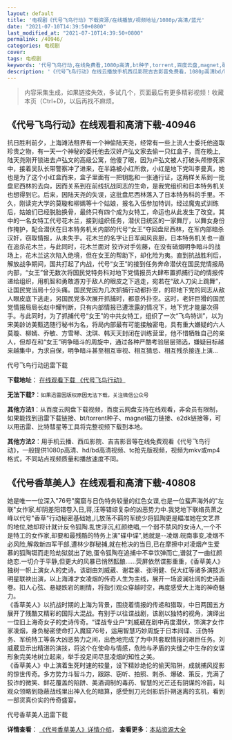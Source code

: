 ```yaml
---
layout: default
title: '电视剧《代号飞鸟行动》下载资源/在线播放/视频地址/1080p/高清/蓝光'
date: "2021-07-10T14:39:50+0800"
last_modified_at: "2021-07-10T14:39:50+0800"
permalink: /40946/
categories: 电视剧
cover:
tags: 电视剧
keywords: '代号飞鸟行动,在线免费看,1080p高清,bt种子,torrent,百度云盘,magnet,磁力链,迅雷下载资源'
description: '《代号飞鸟行动》在线云播放手机西瓜影院吉吉影音免费看，1080p高清bd/hd未删减完整版和tc抢先枪版，mkv/mp4格式，附带bt/torrent种子、magnet/磁力链、百度云盘、网盘资源迅雷下载链接'
---
```


>内容采集生成，如果链接失效，多试几个，页面最后有更多精彩视频！收藏本页（Ctrl+D)，以后再找不麻烦。


## 《代号飞鸟行动》在线观看和高清下载-40946

抗日胜利前夕，上海滩法租界有一个神偷陆天尧，经常有一些上流人士委托他盗取珍贵之物，有一天一个神秘的委托他去汉奸卢弘文家去偷一只红盒子，而在晚上,陆天尧刚开锁进去卢弘文的高级公寓，他傻了眼，因为卢弘文被人打破头颅惨死家中，接着吴队长带警察冲了进来，在半路被小红所救，小红是地下党叫李曼真，她也是为了这个小红盒而来，盒子里面有一把钥匙和一张通行证，这两样关系到一批盘尼西林的去向，因而关系到在前线抗战同志的生命，是我党组织和日本特务机关也想得到它。后来，因陆天尧的失误，这批盘尼西林落入了日本特务科的手里。不久，刚读完大学的莫璇和柳嫣等十个姑娘，报名入伍参加特训，经过魔鬼式训练后，姑娘们已经脱胎换骨，最终只有四个成为女特工，命运也从此发生了改变。其中的一名女特工代号花木兰，接到组织任务，潜伏日统区的一家舞厅，以舞女身份作掩护，配合潜伏在日本特务机关内部的代号&ldquo;女王”夺回盘尼西林，在军内部暗杀汉奸，窃取情报，从未失手。花木兰的名字让日军闻风丧胆，日本特务机关也一直在追杀花木兰，与此同时，花木兰面对 狡诈对手佐藤，在没有硝烟明争暗斗的战场上，花木兰这次陷入绝境，但在女王的帮助下，却化险为夷。直到抗战胜利后，解放战争期间，国共打起了内战，代号“女王”的接到任务奔命潜伏在国民党情报局内部，&ldquo;女王”曾无数次将国民党特务科对地下党情报员大肆布置抓捕行动的情报传递给组织，用机智和勇敢游刃于敌人的眼皮之下逃走，宛若在“敌人刀尖上跳舞”，让国民党当局十分头痛。国民党因为几次抓捕行动都扑空，的将地下党的同志从敌人眼皮底下逃走，另国民党多次展开抓捕时，都意外扑空。这时，老奸巨猾的国民党情报局局长赵中耀判断，只有内部情报已遭泄露的情况下，地下党才能屡次得手。与此同时，为了抓捕代号“女王”的中共女特工，组织了一次&ldquo;飞鸟特训”，以为宋美龄访美甄选随行秘书为名，将局内部最有可能接触密电，具有重大嫌疑的六人莫璇、柳嫣、乔敏、方雪琴、沈琪、韩天天封闭在训练营里，他不惜牺牲自己的亲人，但却在和&ldquo;女王”明争暗斗的周旋中，通过各种严酷考验层层筛选，嫌疑目标越来越集中，为求自保，明争暗斗甚至相互审视、相互猜忌、相互残杀接连上演…


代号飞鸟行动迅雷下载

**下载地址**： [在线观看下载 《代号飞鸟行动》](https://www.993dy.com//vod-detail-id-11382.html) 


**无法下载?**：`如果迅雷因版权原因无法下载，关注微信公众号 `

**其他方法1**：从百度云网盘下载视频，百度云网盘支持在线观看，非会员有限制，如果能找到迅雷下载链接、bt/torrent种子、magnet磁力链接、e2dk链接等，可以用迅雷、比特彗星等工具将完整视频下载到本地。

**其他方法2**：用手机云播、西瓜影院、吉吉影音等在线免费观看《代号飞鸟行动》，一般提供1080p高清、hd/bd高清视频、tc抢先版视频，视频为mkv或mp4格式，不同站点视频质量和播放速度不同。


## 《代号香草美人》在线观看和高清下载-40808

她是唯一一位深入"76号"魔窟与日伪特务较量的红色女谍,也是一位蜚声海外的"左联"女作家,却阴差阳错卷入日,蒋,汪等错综复杂的凶恶势力中.我党地下联络员萧之峰以代号"香草"行动秘密基础她,儿放荡不羁的军统少将狐陶更是瞄准她在文艺界的地位,她却将计就计反令狐陶.乱世浮沉,红颜绝唱,一个弱不禁风的女诗人,一个不是特工的女作家,却要和最残酷的特务上演"碟中谍",她就是--凌烟.皖南事变,凌烟不必风险,解救新四军干部,遭林少群秘捕,就在枪决的当日,已在摩擦中对凌烟产生爱慕的狐陶铤而走险劫狱就出了她,蛋令狐陶在追捕中不幸饮弹而亡,谱就了一曲红颜绝恋.一切介于平静,但更大的风暴已悄然酝酿......荧屏依然谍影重重，《香草美人》独树一帜上演女人的史诗。该剧由刘威葳、谢君豪、张明健、倪大红等诸多演技派明星联袂出演，以上海滩才女凌烟的传奇人生为主线，展开一场波澜壮阔的史诗画卷。扣人心弦、悬疑跌宕的剧情，将指引观众穿越时空，再度感受大上海的神奇魅力。<br />《香草美人》以抗战时期的上海为背景，围绕着情报的传递和猎取，中日两国五方展开了残酷又精彩的国际大混战。有别于以往谍战剧，该剧以独特的视角，演绎出一位旧上海奇女子的史诗传奇。&ldquo;谍战专业户&rdquo;刘威葳在剧中再度潜伏，饰演才女作家凌烟，身负秘密使命打入魔窟76号，运用智慧巧妙周旋于日本间谍、汪伪特务、军统特工等各大凶恶势力之间，出色地完成了为中共套取情报的艰巨任务。刘威葳显示出精湛的演技，将这个在使命与情感，危险与矛盾的夹缝之中生存的女谍形象完美地树立起来，举手投足间尽显凌烟的知性之美。<br />《香草美人》中上演着生死时速的较量，设下精妙绝伦的偷天陷阱，成就捕风捉影的惊世传奇。多方势力斗智斗力，跟踪、窃听、拍照、刺杀、爆破、策反，充满了狡诈的微笑、鲜花覆盖的陷阱、美酒调制的毒药、智慧的光芒还有阴谋的冷箭，叫观众领略到隐蔽战线里出神入化的暗算，感受到刀光剑影后扑朔迷离的玄机，看到一部货真价实的传奇盛宴。


代号香草美人迅雷下载

**详情查看**： [《代号香草美人》详情介绍](/movie/40808/)， **查看更多**：[本站资源大全](/movie/t/all/)

